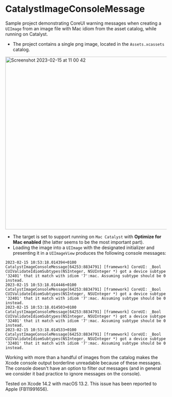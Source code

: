 # CatalystImageConsoleMessage
Sample project demonstrating CoreUI warning messages when creating a `UIImage` from an image file with Mac idiom from the asset catalog, while running on Catalyst.

- The project contains a single png image, located in the `Assets.xcassets` catalog.
<img width="538" alt="Screenshot 2023-02-15 at 11 00 42" src="https://user-images.githubusercontent.com/2630810/219061150-b2d6317b-e95f-45df-b305-08934ebb4753.png">

- The target is set to support running on `Mac Catalyst` with **Optimize for Mac enabled** (the latter seems to be the most important part).
- Loading the image into a `UIImage` with the designated initializer and presenting it in a `UIImageView` produces the following console messages:
```
2023-02-15 10:53:18.014394+0100 CatalystImageConsoleMessage[64253:8834791] [framework] CoreUI: _Bool CUIValidateIdiomSubtypes(NSInteger, NSUInteger *) got a device subtype '32401' that it match with idiom '7':mac. Assuming subtype should be 0 instead.
2023-02-15 10:53:18.014446+0100 CatalystImageConsoleMessage[64253:8834791] [framework] CoreUI: _Bool CUIValidateIdiomSubtypes(NSInteger, NSUInteger *) got a device subtype '32401' that it match with idiom '7':mac. Assuming subtype should be 0 instead.
2023-02-15 10:53:18.014503+0100 CatalystImageConsoleMessage[64253:8834791] [framework] CoreUI: _Bool CUIValidateIdiomSubtypes(NSInteger, NSUInteger *) got a device subtype '32401' that it match with idiom '7':mac. Assuming subtype should be 0 instead.
2023-02-15 10:53:18.014533+0100 CatalystImageConsoleMessage[64253:8834791] [framework] CoreUI: _Bool CUIValidateIdiomSubtypes(NSInteger, NSUInteger *) got a device subtype '32401' that it match with idiom '7':mac. Assuming subtype should be 0 instead.
```

Working with more than a handful of images from the catalog makes the Xcode console output borderline unreadable because of these messages. The console doesn't have an option to filter *out* messages (and in general we consider it bad practice to ignore messages on the console).

Tested on Xcode 14.2 with macOS 13.2.
This issue has been reported to Apple (FB11991656).
